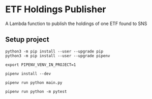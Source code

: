 # ETF Holdings Publisher
A Lambda function to publish the holdings of one ETF found to SNS

## Setup project

```
python3 -m pip install --user --upgrade pip
python3 -m pip install --user --upgrade pipenv

export PIPENV_VENV_IN_PROJECT=1

pipenv install --dev

pipenv run python main.py

pipenv run python -m pytest
```
